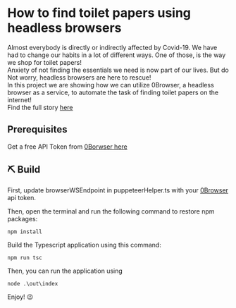 # How to find toilet papers using headless browsers

Almost everybody is directly or indirectly affected by Covid-19. We have had to change our habits in a lot of different ways. One of those, is the way we shop for toilet papers!   
Anxiety of not finding the essentials we need is now part of our lives. But do Not worry, headless browsers are here to rescue!  
In this project we are showing how we can utilize 0Browser, a headless browser as a service, to automate the task of finding toilet papers on the internet!  
Find the full story [here](https://www.0browser.com/blogs/how-to-find-toilet-papers-using-headless-browsers.html)

## Prerequisites
Get a free API Token from [0Borwser here](https://www.0browser.com/docs/get-token.html) 

## ⛏ Build

First, update browserWSEndpoint in puppeteerHelper.ts with your [0Browser](https://www.0browser.com) api token.

Then, open the terminal and run the following command to restore npm packages:

```
npm install
```

Build the Typescript application using this command:

```
npm run tsc
```

Then, you can run the application using 

```
node .\out\index
```

Enjoy! :wink:

